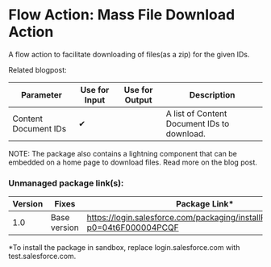 # Flow Action: Mass File Download Action

A flow action to facilitate downloading of files(as a zip) for the given IDs.

Related blogpost:

|Parameter	               |Use for Input	   |Use for Output	   |Description 
|-|-|-|-|
| Content Document IDs | ✔ |  | A list of Content Document IDs to download. |

NOTE: The package also contains a lightning component that can be embedded on a home page to download files. Read more on the blog post.

### Unmanaged package link(s):
| Version | Fixes |Package Link*	    
|-|-|-|
| 1.0 | Base version | https://login.salesforce.com/packaging/installPackage.apexp?p0=04t6F000004PCQF |


*To install the package in sandbox, replace login.salesforce.com with test.salesforce.com.
